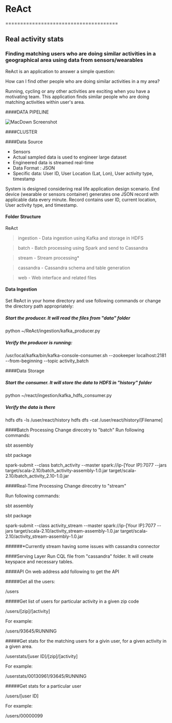 # ReAct
======================================

## Real activity stats

### Finding matching users who are doing similar activities in a geographical area using data from sensors/wearables

ReAct is an application to answer a simple question:

How can I find other people who are doing similar activities in a my area? 

Running, cycling or any other activities are exciting when you have a motivating team. This application finds similar people who are doing matching activities within user's area. 

####DATA PIPELINE

![MacDown Screenshot](http://d.pr/i/10UGP+)

####CLUSTER



####Data Source
* Sensors 
* Actual sampled data is used to engineer large dataset
* Engineered data is streamed real-time
* Data Format : JSON
* Specific data: User ID, User Location (Lat, Lon), User activity type, timestamp

System is designed considering real life application design scenario. End device (wearable or sensors container) generates one JSON record with applicable data every minute. Record contains user ID, current location, User activity type, and timestamp. 

#### Folder Structure
ReAct
>ingestion - Data ingestion using Kafka and storage in HDFS

>batch - Batch processing using Spark and send to Cassandra

>stream - Stream processing*

>cassandra - Cassandra schema and table generation

>web - Web interface and related files

#### Data Ingestion
Set ReAct in your home directory and use following commands or change the directory path appropriately:

##### Start the producer. It will read the files from "data" folder

python ~/ReAct/ingestion/kafka_producer.py

##### Verify the producer is running: 

/usr/local/kafka/bin/kafka-console-consumer.sh --zookeeper localhost:2181 --from-beginning --topic activity_batch


####Data Storage

##### Start the consumer. It will store the data to HDFS in "history" folder

python ~/react/ingestion/kafka_hdfs_consumer.py

##### Verify the data is there

hdfs dfs -ls /user/react/history
hdfs dfs -cat /user/react/history/[Filename]

####Batch Processing
Change direcotry to "batch"
Run following commands:

sbt assembly

sbt package

spark-submit --class batch_activity --master spark://ip-[Your IP]:7077 --jars target/scala-2.10/batch_activity-assembly-1.0.jar target/scala-2.10/batch_activity_2.10-1.0.jar

####Real-Time Processing
Change direcotry to "stream"

Run following commands:

sbt assembly

sbt package

spark-submit --class activity_stream --master spark://ip-[Your IP]:7077 --jars target/scala-2.10/activity_stream-assembly-1.0.jar target/scala-2.10/activity_stream-assembly-1.0.jar

######*Currently stream having some issues with cassandra connector

####Serving Layer
Run CQL file from "cassandra" folder. It will create keyspace and necessary tables. 

####API
On web address add following to get the API

#####Get all the users:

/users

#####Get list of users for particular activity in a given zip code

/users/[zip]/[activity]

For example: 

/users/93645/RUNNING

#####Get stats for the matching users for a givin user, for a given activity in a given area. 

/userstats/[user ID]/[zip]/[activity]

For example: 

/userstats/00130961/93645/RUNNING

#####Get stats for a particular user

/users/[user ID]

For example:

/users/00000099














